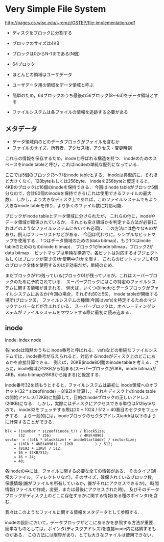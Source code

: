 # Very Simple File System

http://pages.cs.wisc.edu/~remzi/OSTEP/file-implementation.pdf

- ディスクをブロックに分割する
- ブロックのサイズは4KB
- ブロックは0からN-1まである(N個)
- 64ブロック

- ほとんどの領域はユーザデータ
- ユーザデータ用の領域をデータ領域と呼ぶ
- 簡単のため，64ブロックのうち最後の56ブロック(8〜63)をデータ領域とする

- ファイルシステムは各ファイルの情報を追跡する必要がある

## メタデータ
- データ領域内のどのデータブロックがファイルを含むか
- ファイルのサイズ，所有者，アクセス権，アクセス・変更時刻

これらの情報を保存するため，inodeと呼ばれる構造を持つ．
inodeのためのスペースをinode tableと呼び，これはinodeの単純な配列になっている．

ここでは5個のブロック(3〜7)をinode tableとする．
inodeは典型的に，それほど大きくなく，128byteもしくは256byte．
inodeを256byteと仮定すると，4KBのブロックは16個のinodeを保持できる．
今回はinode tableがブロック5個分なので，合計80個のinodeを保持できる(これは使用できるファイルの最大数)．
しかし，より大きなディスク上であれば，このファイルシステムでもより大きなinode tableを作り，より多くのファイル数に対応可能．  

ブロックがinode tableとデータ領域に分けられたが，
これらの他に，inodeやデータ領域が確保されているか，
それとも空き領域かを判定する方法が必要(これはどのようなファイルシステムにおいても必須)．
この方法には色々なものがあり，例えばフリーリストなどがある．
今回は代わりに，シンプルなビットマップを使用する．
1つはデータ領域のための(data bitmap)，もう1つはinode tableのためのもの(inode bitmap)．
ブロック1がinode bitmap，ブロック2がdata bitmap．
ビットマップは単純な構造で，各ビットは対応するオブジェクトもしくはブロックが空き(0)か使用中(1)かを表す．
これらのビットマップに4KBのブロック全体を使用するのは非効率だが，単純のため．


まだブロックが1つ残っている(ブロック0)が残っているが，これはスーパーブロックのために予約されている．
スーパーブロックにはこの特定のファイルシステムに関する情報が含まれる．
例えば，いくつのinodeとデータブロックがファイルシステムにあるか(今回の場合，それぞれ80と56)，
inode tableが開始する場所(ブロック3)，
ファイルシステムの種類(今回はvsfs)を特定するためのマジックナンバーなどが含まれている．
スーパーブロックは，オペレーティングシステムがファイルシステムをマウントする際に最初に読み込まる．

## inode
inode: index node  

各inodeは暗黙のうちにinode番号と呼ばれる．
vsfsなどの単純なファイルシステムでは，inode番号が与えられると，対応するinodeがディスク上のどこにあるかを直接計算できる．
例えば，20KB(inode80個)のinode tableを考える．
さらに，inode領域が12KBから始まる(スーパーブロックが0KB，inode bitmapが4KB，data bitmapが8KBから始まる)と仮定する．


inode番号32を読もうとすると，ファイルシステムは最初に
inode領域へのオフセット(32 * sizeof(inode) = 8192)を計算し，
それをディスク上のinode tableの開始アドレス(12KB)に加算して，目的のinodeブロックの正しいアドレス(20KB)になる．
しかし，実際にはディスクにアクセスできる単位は512byteなので，
inode32をフェッチする際は20 * 1024 / 512 = 40番目のセクタをフェッチする．
より一般的には，inodeブロックのセクタアドレスiaddrは以下のように計算することができる．

```
blk	= (inumber * sizeof(inode_t)) / blockSize;
	  (32      * 256)             / 4KB(4096)
sector	= ((blk * blockSize) + inodeStartAddr) / sectorSize;
	= ((blk * 4KB(4096)) + 12KB          ) / 512;
	= (8192 + 12KB) / 512;
	= 16 + 12KB/512;
	= 16 + 24;
	= 40;
```


各inodeの中には，ファイルに関する必要な全ての情報がある．
そのタイプ(通常のファイル，ディレクトリなど)，そのサイズ，確保されているブロック数，
保護情報(誰がファイルを所有しているか，誰がそれにアクセスできるか)，
時間情報(ファイルが作成，変更，または最後にアクセスされた時)，
及びそのデータブロックがディスク上のどこに存在するかに関する情報(ある種のポインタ)を含む．

我々はこのようなファイルに関する情報をメタデータとして参照する．


inodeの設計において，データブロックがどこにあるかを参照する方法が重要．
簡単なものとしては，ポインタ(ディスクアドレス)を直接inode内に格納するものがある．
この方法には限界があり，とても大きなファイルは使用できない．
